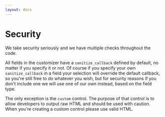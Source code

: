 ```yaml
---
layout: docs
---
```


# Security
We take security seriously and we have multiple checks throughout the code.

All fields in the customizer have a `sanitize_callback` defined by default, no matter if you specify it or not. Of course if you specify your own `sanitize_callback` in a field your selection will override the default callback, so you're still free to do whatever you wish, but for security reasons if you don't include one we will use one of our own instead, based on the field type.

The only exception is the `custom` control. The purpose of that control is to allow developers to output raw HTML and should be used with caution. When you're creating a custom control please use valid HTML.

